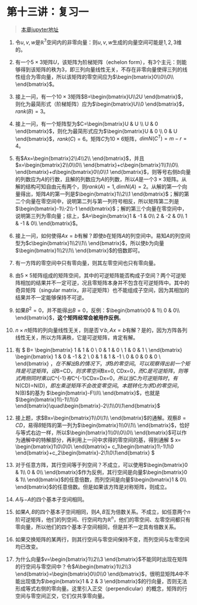 # 第十三讲：复习一

> [本章jupyter地址](https://github.com/Nicolas-gaofeng/Salute_Math/blob/main/jupyter/chapter13.ipynb)

1. 令$u, v, w$是$\mathbb{R}^7$空间内的非零向量：则$u, v, w$生成的向量空间可能是$1, 2, 3$维的。

2. 有一个$5 \times 3$矩阵$U$，该矩阵为阶梯矩阵（echelon form），有$3$个主元：则能够得到该矩阵的秩为$3$，即三列向量线性无关，不存在非零向量使得三列的线性组合为零向量，所以该矩阵的零空间应为$\begin{bmatrix}0\\0\\0\\ \end{bmatrix}$。

3. 接上一问，有一个$10 \times 3$矩阵$B=\begin{bmatrix}U\\2U \end{bmatrix}$，则化为最简形式（阶梯矩阵）应为$\begin{bmatrix}U\\0 \end{bmatrix}$，$rank(B)=3$。

4. 接上一问，有一个矩阵型为$C=\begin{bmatrix}U & U \\ U & 0 \end{bmatrix}$，则化为最简形式应为$\begin{bmatrix}U & 0 \\ 0 & U \end{bmatrix}$，$rank(C)=6$。矩阵$C$为$10 \times 6$矩阵，$dim N(C^T)=m-r=4$。

5. 有$Ax=\begin{bmatrix}2\\4\\2\\ \end{bmatrix}$，并且$x=\begin{bmatrix}2\\0\\0\\ \end{bmatrix}+c\begin{bmatrix}1\\1\\0\\ \end{bmatrix}+d\begin{bmatrix}0\\0\\1 \end{bmatrix}$，则等号右侧$b$向量的列数应为$A$的行数，且解的列数应为$A$的列数，所以$A$是一个$3 \times 3$矩阵。从解的结构可知自由元有两个，则$rank(A)=1, dim N(A)=2$。从解的第一个向量得出，矩阵$A$的第一列是$\begin{bmatrix}1\\2\\1 \end{bmatrix}$；解的第二个向量在零空间中，说明第二列与第一列符号相反，所以矩阵第二列是$\begin{bmatrix}-1\\-2\\-1 \end{bmatrix}$；解的第三个向量在零空间中，说明第三列为零向量；综上，$A=\begin{bmatrix}1 & -1 & 0\\ 2 & -2 & 0\\ 1 & -1 & 0\\ \end{bmatrix}$。

6. 接上一问，如何使得$Ax=b$有解？即使$b$在矩阵$A$的列空间中。易知$A$的列空间型为$c\begin{bmatrix}1\\2\\1\\ \end{bmatrix}$，所以使$b$为向量$\begin{bmatrix}1\\2\\1\\ \end{bmatrix}$的倍数即可。

7. 有一方阵的零空间中只有零向量，则其左零空间也只有零向量。

8. 由$5 \times 5$矩阵组成的矩阵空间，其中的可逆矩阵能否构成子空间？两个可逆矩阵相加的结果并不一定可逆，况且零矩阵本身并不包含在可逆矩阵中。其中的奇异矩阵（singular matrix，非可逆矩阵）也不能组成子空间，因为其相加的结果并不一定能够保持不可逆。

9. 如果$B^2=0$，并不能得出$B=0$，反例：$\begin{bmatrix}0 & 1\\ 0 & 0\\ \end{bmatrix}$，**这个矩阵经常会被用作反例**。

10. $n \times n$矩阵的列向量线性无关，则是否$\forall b, Ax=b$有解？是的，因为方阵各列线性无关，所以方阵满秩，它是可逆矩阵，肯定有解。

11. 有
$
B=
\begin{bmatrix}
1 & 1 & 0 \\
0 & 1 & 0 \\
1 & 0 & 1 \\
\end{bmatrix}
\begin{bmatrix}
1 & 0 & -1 & 2 \\
0 & 1 & 1 & -1 \\
0 & 0 & 0 & 0 \\
\end{bmatrix}
$，在不解出$B$的情况下，求$B$的零空间。可以观察得出前一个矩阵是可逆矩阵，设$B=CD$，则求零空间$Bx=0, CDx=0$，而$C$是可逆矩阵，则等式两侧同时乘以$C^{-1}$有$C^{-1}CDx=Dx=0$，所以当$C$为可逆矩阵时，有$N(CD)=N(D)$，即左乘逆矩阵不会改变零空间。本题转化为求$D$的零空间，$N(B)$的基为
$\begin{bmatrix}-F\\I\\ \end{bmatrix}$，也就是$\begin{bmatrix}1\\-1\\1\\0 \end{bmatrix}\quad\begin{bmatrix}-2\\1\\0\\1\end{bmatrix}$

12. 接上题，求$Bx=\begin{bmatrix}1\\0\\1\\ \end{bmatrix}$的通解。观察$B=CD$，易得$B$矩阵的第一列为$\begin{bmatrix}1\\0\\1\\ \end{bmatrix}$，恰好与等式右边一样，所以$\begin{bmatrix}1\\0\\0\\0\\ \end{bmatrix}$可以作为通解中的特解部分，再利用上一问中求得的零空间的基，得到通解
$
x=
\begin{bmatrix}1\\0\\0\\0\\ \end{bmatrix}+
c_1\begin{bmatrix}1\\-1\\1\\0 \end{bmatrix}+c_2\begin{bmatrix}-2\\1\\0\\1\end{bmatrix}
$

13. 对于任意方阵，其行空间等于列空间？不成立，可以使用$\begin{bmatrix}0 & 1\\ 0 & 0\\ \end{bmatrix}$作为反例，其行空间是向量$\begin{bmatrix}0 & 1\\ \end{bmatrix}$的任意倍数，而列空间是向量$\begin{bmatrix}1 & 0\\ \end{bmatrix}$的任意倍数。但是如果该方阵是对称矩阵，则成立。

14. $A$与$-A$的四个基本子空间相同。

15. 如果$A, B$的四个基本子空间相同，则$A, B$互为倍数关系。不成立，如任意两个$n$阶可逆矩阵，他们的列空间、行空间均为$\mathbb{R}^n$，他们的零空间、左零空间都只有零向量，所以他们的四个基本子空间相同，但是并不一定具有倍数关系。

16. 如果交换矩阵的某两行，则其行空间与零空间保持不变，而列空间与左零空间均已改变。

17. 为什么向量$v=\begin{bmatrix}1\\2\\3 \end{bmatrix}$不能同时出现在矩阵的行空间与零空间中？令$A\begin{bmatrix}1\\2\\3 \end{bmatrix}=\begin{bmatrix}0\\0\\0 \end{bmatrix}$，很明显矩阵$A$中不能出现值为$\begin{bmatrix}1 & 2 & 3 \end{bmatrix}$的行向量，否则无法形成等式右侧的零向量。这里引入正交（perpendicular）的概念，矩阵的行空间与零空间正交，它们仅共享零向量。
